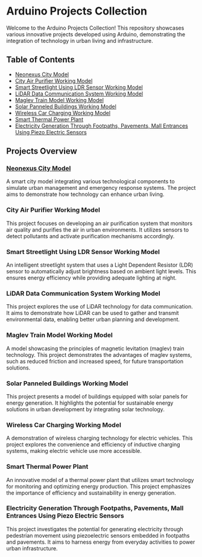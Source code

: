 # Arduino Projects Collection

Welcome to the Arduino Projects Collection! This repository showcases various innovative projects developed using Arduino, demonstrating the integration of technology in urban living and infrastructure.

## Table of Contents

- [Neonexus City Model](https://github.com/ttv2004/Neonexus_City_Model.git)
- [City Air Purifier Working Model](#city-air-purifier-working-model)
- [Smart Streetlight Using LDR Sensor Working Model](#smart-streetlight-using-ldr-sensor-working-model)
- [LiDAR Data Communication System Working Model](#lidar-data-communication-system-working-model)
- [Maglev Train Model Working Model](#maglev-train-model-working-model)
- [Solar Panneled Buildings Working Model](#solar-panneled-buildings-working-model)
- [Wireless Car Charging Working Model](#wireless-car-charging-working-model)
- [Smart Thermal Power Plant](#smart-thermal-power-plant)
- [Electricity Generation Through Footpaths, Pavements, Mall Entrances Using Piezo Electric Sensors](#electricity-generation-through-footpaths-pavements-mall-entrances-using-piezo-electric-sensors)

## Projects Overview

### [Neonexus City Model](https://github.com/ttv2004/Neonexus_City_Model.git)
A smart city model integrating various technological components to simulate urban management and emergency response systems. The project aims to demonstrate how technology can enhance urban living.

### City Air Purifier Working Model
This project focuses on developing an air purification system that monitors air quality and purifies the air in urban environments. It utilizes sensors to detect pollutants and activate purification mechanisms accordingly.

### Smart Streetlight Using LDR Sensor Working Model
An intelligent streetlight system that uses a Light Dependent Resistor (LDR) sensor to automatically adjust brightness based on ambient light levels. This ensures energy efficiency while providing adequate lighting at night.

### LiDAR Data Communication System Working Model
This project explores the use of LiDAR technology for data communication. It aims to demonstrate how LiDAR can be used to gather and transmit environmental data, enabling better urban planning and development.

### Maglev Train Model Working Model
A model showcasing the principles of magnetic levitation (maglev) train technology. This project demonstrates the advantages of maglev systems, such as reduced friction and increased speed, for future transportation solutions.

### Solar Panneled Buildings Working Model
This project presents a model of buildings equipped with solar panels for energy generation. It highlights the potential for sustainable energy solutions in urban development by integrating solar technology.

### Wireless Car Charging Working Model
A demonstration of wireless charging technology for electric vehicles. This project explores the convenience and efficiency of inductive charging systems, making electric vehicle use more accessible.

### Smart Thermal Power Plant
An innovative model of a thermal power plant that utilizes smart technology for monitoring and optimizing energy production. This project emphasizes the importance of efficiency and sustainability in energy generation.

### Electricity Generation Through Footpaths, Pavements, Mall Entrances Using Piezo Electric Sensors
This project investigates the potential for generating electricity through pedestrian movement using piezoelectric sensors embedded in footpaths and pavements. It aims to harness energy from everyday activities to power urban infrastructure.

